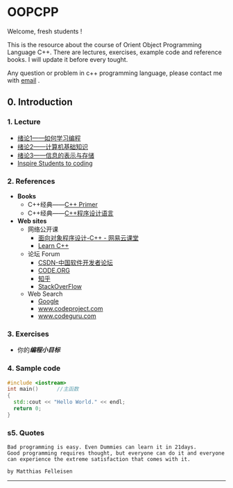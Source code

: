 OOPCPP
====
Welcome, fresh students !

This is the resource about the course of Orient Object Programming Language C++.
There are lectures, exercises, example code and reference books. I will update it before every tought.

Any question or problem in c++ programming language, please contact me with [email](cugwhp@qq.com) .

## 0. Introduction

### 1. Lecture
- [绪论1——如何学习编程](./02.%20PPT/Fall/C%2B%2B_%E7%BB%AA%E8%AE%BA1.pptx)
- [绪论2——计算机基础知识](./02.%20PPT/Fall/C%2B%2B%E7%AC%AC01%E8%AE%B2%20%E7%BB%AA%E8%AE%BA1%EF%BC%9A%E8%AE%A1%E7%AE%97%E6%9C%BA%E5%9F%BA%E7%A1%80%E7%9F%A5%E8%AF%86.ppt)
- [绪论3——信息的表示与存储](./02.%20PPT/Fall/C%2B%2B%E7%AC%AC02%E8%AE%B2%20%E7%BB%AA%E8%AE%BA2%EF%BC%9A%E4%BF%A1%E6%81%AF%E7%9A%84%E8%A1%A8%E7%A4%BA%E4%B8%8E%E5%AD%98%E5%82%A8.ppt)
- [Inspire Students to coding](https://code.org/educate/resources/inspire)

### 2. References

- **Books**
  - C++经典——[C++ Primer](https://book.douban.com/subject/1767741/)
  - C++经典——[C++程序设计语言](https://book.douban.com/subject/4604591/)
- **Web sites**
  - 网络公开课
    - [面向对象程序设计-C++ - 网易云课堂](http://study.163.com/course/courseMain.htm?courseId=271005)
    - [Learn C++](www.learncpp.com)
  - 论坛 Forum
    - [CSDN-中国软件开发者论坛](www.csdn.net)
    - [CODE.ORG](www.code.org)
    - [知乎](www.zhihu.com)
    - [StackOverFlow](www.stackoverlow.com)
  - Web Search
    - [Google](www.google.com.hk)
    - www.codeproject.com
    - www.codeguru.com

### 3. Exercises

- 你的***编程小目标***

### 4. Sample code

```c++
#include <iostream>
int main()		//主函数
{
  std::cout << "Hello World." << endl;
  return 0;
}
```

### s5. Quotes

```
Bad programming is easy. Even Dummies can learn it in 21days.
Good programming requires thought, but everyone can do it and everyone can experience the extreme satisfaction that comes with it.				
																		by Matthias Felleisen
```

---
